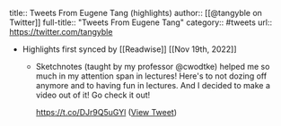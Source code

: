 title:: Tweets From Eugene Tang (highlights)
author:: [[@tangyble on Twitter]]
full-title:: "Tweets From Eugene Tang"
category:: #tweets
url:: https://twitter.com/tangyble

- Highlights first synced by [[Readwise]] [[Nov 19th, 2022]]
	- Sketchnotes (taught by my professor @cwodtke) helped me so much in my attention span in lectures! Here's to not dozing off anymore and to having fun in lectures. And I decided to make a video out of it! Go check it out!
	  
	  https://t.co/DJr9Q5uGYl ([View Tweet](https://twitter.com/tangyble/status/1548446758908227584))